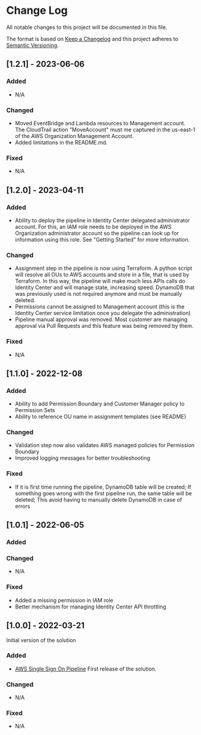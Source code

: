# Change Log
All notable changes to this project will be documented in this file.
 
The format is based on [Keep a Changelog](http://keepachangelog.com/)
and this project adheres to [Semantic Versioning](http://semver.org/).

## [1.2.1] - 2023-06-06
### Added
- N/A
 
### Changed
- Moved EventBridge and Lambda resources to Management account. The CloudTrail action "MoveAccount" must me captured in the us-east-1 of the AWS Organization Management Account.
- Added limitations in the README.md.

### Fixed
- N/A

## [1.2.0] - 2023-04-11
### Added
- Ability to deploy the pipeline in Identity Center delegated administrator account. For this, an IAM role needs to be deployed in the AWS Organization administrator account so the pipeline can look up for information using this role. See "Getting Started" for more information.
 
### Changed
- Assignment step in the pipeline is now using Terraform. A python script will resolve all OUs to AWS accounts and store in a file, that is used by Terraform. In this way, the pipeline will make much less APIs calls do Identity Center and will manage state, increasing speed. DynamoDB that was previously used is not required anymore and must be manually deleted.
- Permissions cannot be assigned to Management account (this is the Identity Center service limitation once you delegate the administration)
- Pipeline manual approval was removed. Most customer are managing approval via Pull Requests and this feature was being removed by them.

### Fixed
- N/A

## [1.1.0] - 2022-12-08
### Added
- Ability to add Permission Boundary and Customer Manager policy to Permission Sets
- Ability to reference OU name in assignment templates (see README)
 
### Changed
- Validation step now also validates AWS managed policies for Permission Boundary 
- Improved logging messages for better troubleshooting
 
### Fixed
- If it is first time running the pipeline, DynamoDB table will be created; If something goes wrong with the first pipeline run, the same table will be deleted; This avoid having to manually delete DynamoDB in case of errors

## [1.0.1] - 2022-06-05
### Added

### Changed
- N/A
 
### Fixed
- Added a missing permission in IAM role
- Better mechanism for managing Identity Center API throttling

## [1.0.0] - 2022-03-21
 
Initial version of the solution
 
### Added
- [AWS Single Sign On Pipeline](.) First release of the solution.

### Changed
- N/A
 
### Fixed
- N/A